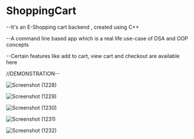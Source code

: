 # ShoppingCart

--It's an E-Shopping cart backend , created using C++

--A command line based app which is a real life use-case of DSA and OOP concepts

--Certain features like add to cart, view cart and checkout are available here

//DEMONSTRATION--


![Screenshot (1228)](https://user-images.githubusercontent.com/66181120/150594963-65a18d17-152d-421a-9d5c-39766d0da13f.png)

![Screenshot (1229)](https://user-images.githubusercontent.com/66181120/150594975-972d1ff6-f255-4e7f-9ce9-4a9fc2a6a34a.png)

![Screenshot (1230)](https://user-images.githubusercontent.com/66181120/150594987-0e4067af-1b28-4015-b24c-24be4a58746b.png)

![Screenshot (1231)](https://user-images.githubusercontent.com/66181120/150594995-a54d9bf2-fe56-4cdc-8fad-9b23215c9270.png)

![Screenshot (1232)](https://user-images.githubusercontent.com/66181120/150595005-af987c18-fe68-4401-8261-5bac98204fb5.png)

